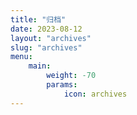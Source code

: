 ```yaml
---
title: "归档"
date: 2023-08-12
layout: "archives"
slug: "archives"
menu:
    main:
        weight: -70
        params: 
            icon: archives
---
```

